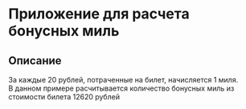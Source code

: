 # Приложение для расчета бонусных миль
## Описание
За каждые 20 рублей, потраченные на билет, начисляется 1 миля.  
В данном примере расчитывается количество бонусных миль из стоимости билета 12620 рублей
